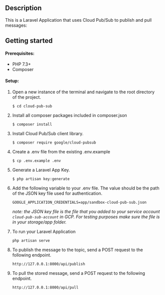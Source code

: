 ## Description

This is a Laravel Application that uses Cloud Pub/Sub to publish and pull messages:

## Getting started

#### Prerequisites:

- PHP 7.3+
- Composer

#### Setup:

1. Open a new instance of the terminal and navigate to the root directory of the project.
    ```
    $ cd cloud-pub-sub
    ```

2. Install all composer packages included in composer.json
    ```
    $ composer install
    ```

3. Install Cloud Pub/Sub client library.
    ```
    $ composer require google/cloud-pubsub
    ```

4. Create a .env file from the existing .env.example
    ```
    $ cp .env.example .env
    ```

5. Generate a Laravel App Key.
    ```
    $ php artisan key:generate
    ```

6. Add the following variable to your .env file. The value should be the path of the JSON key file used for authentication.
    ```
    GOOGLE_APPLICATION_CREDENTIALS=app/sandbox-cloud-pub-sub.json
    ```
   *note: the JSON key file is the file that you added to your service account `cloud-pub-sub-account` in GCP. 
   For testing purposes make sure the file is in your storage/app folder.*

7. To run your Laravel Application
    ```
    php artisan serve
    ```
8. To publish the message to the topic, send a POST request to the following endpoint.
    ```
    http://127.0.0.1:8000/api/publish
    ```
9. To pull the stored message, send a POST request to the following endpoint.
    ```
    http://127.0.0.1:8000/api/pull
    ```
